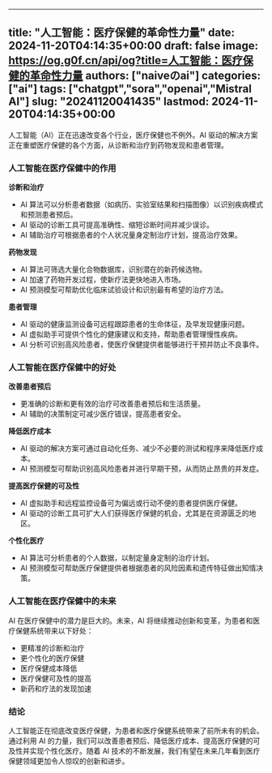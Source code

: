 
---
title: "人工智能：医疗保健的革命性力量"
date: 2024-11-20T04:14:35+00:00
draft: false
image: https://og.g0f.cn/api/og?title=人工智能：医疗保健的革命性力量
authors: ["naiveのai"]
categories: ["ai"]
tags: ["chatgpt","sora","openai","Mistral AI"]
slug: "20241120041435"
lastmod: 2024-11-20T04:14:35+00:00
---
人工智能（AI）正在迅速改变各个行业，医疗保健也不例外。AI 驱动的解决方案正在重塑医疗保健的各个方面，从诊断和治疗到药物发现和患者管理。

### 人工智能在医疗保健中的作用

**诊断和治疗**

* AI 算法可以分析患者数据（如病历、实验室结果和扫描图像）以识别疾病模式和预测患者预后。
* AI 驱动的诊断工具可提高准确性、缩短诊断时间并减少误诊。
* AI 辅助治疗可根据患者的个人状况量身定制治疗计划，提高治疗效果。

**药物发现**

* AI 算法可筛选大量化合物数据库，识别潜在的新药候选物。
* AI 加速了药物开发过程，使新疗法更快地进入市场。
* AI 预测模型可帮助优化临床试验设计和识别最有希望的治疗方法。

**患者管理**

* AI 驱动的健康监测设备可远程跟踪患者的生命体征，及早发现健康问题。
* AI 虚拟助手可提供个性化的健康建议和支持，帮助患者管理慢性疾病。
* AI 分析可识别高风险患者，使医疗保健提供者能够进行干预并防止不良事件。

### 人工智能在医疗保健中的好处

**改善患者预后**

* 更准确的诊断和更有效的治疗可改善患者预后和生活质量。
* AI 辅助的决策制定可减少医疗错误，提高患者安全。

**降低医疗成本**

* AI 驱动的解决方案可通过自动化任务、减少不必要的测试和程序来降低医疗成本。
* AI 预测模型可帮助识别高风险患者并进行早期干预，从而防止昂贵的并发症。

**提高医疗保健的可及性**

* AI 虚拟助手和远程监控设备可为偏远或行动不便的患者提供医疗保健。
* AI 驱动的诊断工具可扩大人们获得医疗保健的机会，尤其是在资源匮乏的地区。

**个性化医疗**

* AI 算法可分析患者的个人数据，以制定量身定制的治疗计划。
* AI 预测模型可帮助医疗保健提供者根据患者的风险因素和遗传特征做出知情决策。

### 人工智能在医疗保健中的未来

AI 在医疗保健中的潜力是巨大的。未来，AI 将继续推动创新和变革，为患者和医疗保健系统带来以下好处：

* 更精准的诊断和治疗
* 更个性化的医疗保健
* 医疗保健成本降低
* 医疗保健可及性的提高
* 新药和疗法的发现加速

### 结论

人工智能正在彻底改变医疗保健，为患者和医疗保健系统带来了前所未有的机会。通过利用 AI 的力量，我们可以改善患者预后、降低医疗成本、提高医疗保健的可及性并实现个性化医疗。随着 AI 技术的不断发展，我们有望在未来几年看到医疗保健领域更加令人惊叹的创新和进步。